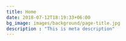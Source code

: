 ```yaml
---
title: Home
date: 2018-07-12T18:19:33+06:00
bg_image: images/background/page-title.jpg
description : "This is meta description"
---
```

